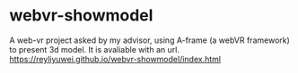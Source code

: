 # webvr-showmodel
A web-vr project asked by my advisor, using A-frame (a webVR framework) to present 3d model. 
It is avaliable with an url. 
https://reyliyuwei.github.io/webvr-showmodel/index.html
